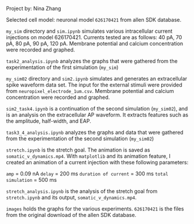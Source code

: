 Project by: Nina Zhang 

Selected cell model: neuronal model `626170421` from allen SDK database. 

`my_sim` directory and `sim.ipynb` simulates various intracellular current injections on model 626170421. Currents tested are as follows: 40 pA, 70 pA, 80 pA, 90 pA, 120 pA. Membrane potential and calcium concentration were recorded and graphed. 

`task2_analysis.ipynb` analyzes the graphs that were gathered from the experimentation of the first simulation (`my_sim`)

`my_sim02` directory and `sim2.ipynb` simulates and generates an extracellular spike waveform data set. The input for the external stimuli were provided from `neuropixel_electrode_1um.csv`. Membrane potential and calcium concentration were recorded and graphed.

`sim2_task4.ipynb` is a continuation of the second simulation (`my_sim02`), and is an analysis on the extracellular AP waveform. It extracts features such as the amplitude, half-width, and EAP. 

`task3_4_analysis.ipynb` analyzes the graphs and data that were gathered from the experimentation of the second simulation (`my_sim02`)

`stretch.ipynb` is the stretch goal. The animation is saved as `somatic_v_dynamics.mp4`. With `matplotlib` and its animation feature, I created an animation of a current injection with these following parameters: 

`amp` = 0.09 nA 
`delay` = 200 ms 
`duration of current` = 300 ms 
`total simulation` = 500 ms 

`stretch_analysis.ipynb` is the analysis of the stretch goal from `stretch.ipynb` and its output, `somatic_v_dynamics.mp4`. 

`images` holds the graphs for the various experiments. `626170421` is the files from the original download of the allen SDK database. 